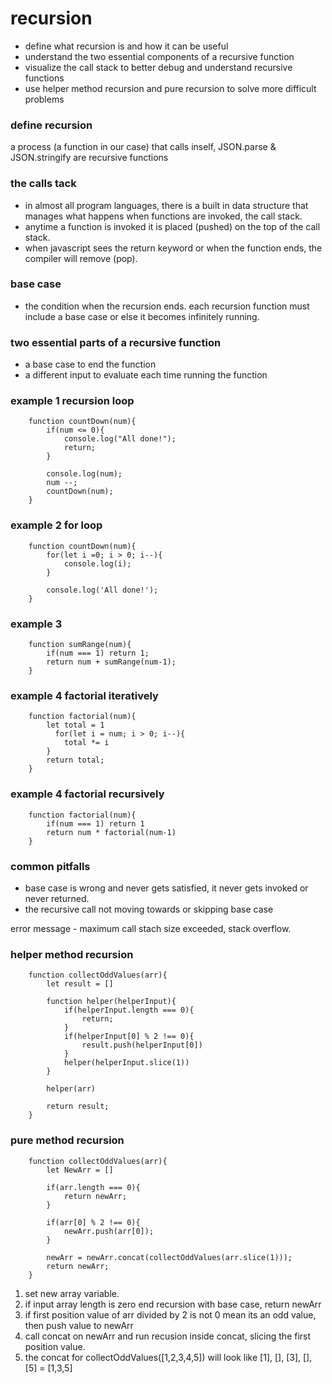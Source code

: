 # recursion

- define what recursion is and how it can be useful
- understand the two essential components of a recursive function
- visualize the call stack to better debug and understand recursive functions
- use helper method recursion and pure recursion to solve more difficult problems

### define recursion

a process (a function in our case) that calls inself, JSON.parse & JSON.stringify are recursive functions

### the calls tack

- in almost all program languages, there is a built in data structure that manages what happens when functions are invoked, the call stack.
- anytime a function is invoked it is placed (pushed) on the top of the call stack.
- when javascript sees the return keyword or when the function ends, the compiler will remove (pop).

### base case

- the condition when the recursion ends. each recursion function must include a base case or else it becomes infinitely running.

### two essential parts of a recursive function

- a base case to end the function
- a different input to evaluate each time running the function

### example 1 recursion loop

        function countDown(num){
            if(num <= 0){
                console.log("All done!");
                return;
            }

            console.log(num);
            num --;
            countDown(num);
        }

### example 2 for loop

        function countDown(num){
            for(let i =0; i > 0; i--){
                console.log(i);
            }

            console.log('All done!');
        }

### example 3

        function sumRange(num){
            if(num === 1) return 1;
            return num + sumRange(num-1);
        }

### example 4 factorial iteratively

        function factorial(num){
            let total = 1
              for(let i = num; i > 0; i--){
                total *= i
            }
            return total;
        }

### example 4 factorial recursively

        function factorial(num){
            if(num === 1) return 1
            return num * factorial(num-1)
        }

### common pitfalls

- base case is wrong and never gets satisfied, it never gets invoked or never returned.
- the recursive call not moving towards or skipping base case

error message - maximum call stach size exceeded, stack overflow.

### helper method recursion

        function collectOddValues(arr){
            let result = []

            function helper(helperInput){
                if(helperInput.length === 0){
                    return;
                }
                if(helperInput[0] % 2 !== 0){
                    result.push(helperInput[0])
                }
                helper(helperInput.slice(1))
            }

            helper(arr)

            return result;
        }

### pure method recursion

        function collectOddValues(arr){
            let NewArr = []

            if(arr.length === 0){
                return newArr;
            }

            if(arr[0] % 2 !== 0){
                newArr.push(arr[0]);
            }

            newArr = newArr.concat(collectOddValues(arr.slice(1)));
            return newArr;
        }

1. set new array variable.
2. if input array length is zero end recursion with base case, return newArr
3. if first position value of arr divided by 2 is not 0 mean its an odd value, then push value to newArr
4. call concat on newArr and run recusion inside concat, slicing the first position value.
5. the concat for collectOddValues([1,2,3,4,5]) will look like [1], [], [3], [], [5] = [1,3,5]
